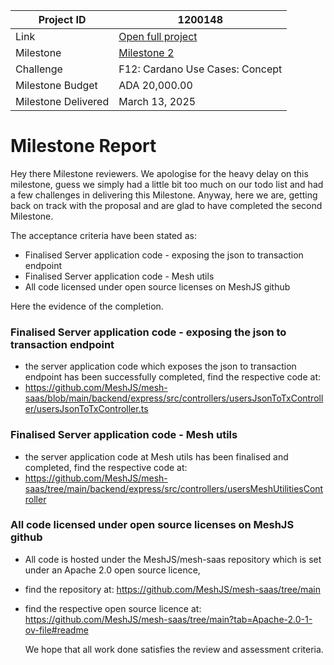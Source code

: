 |Project ID|1200148|
|-----------|-------------|
|Link|[Open full project](https://projectcatalyst.io/funds/12/f12-cardano-use-cases-concept/mesh-software-as-a-service)|
|Milestone|[Milestone 2](https://milestones.projectcatalyst.io/projects/1200148/milestones/2)
|Challenge|F12: Cardano Use Cases: Concept|
|Milestone Budget|ADA 20,000.00|
|Milestone Delivered|March 13, 2025|

# Milestone Report
  
Hey there Milestone reviewers.
We apologise for the heavy delay on this milestone, guess we simply had a little bit too much on our todo list and had a few challenges in delivering this Milestone. Anyway, here we are, getting back on track with the proposal and are glad to have completed the second Milestone.

The acceptance criteria have been stated as:
- Finalised Server application code - exposing the json to transaction endpoint
- Finalised Server application code - Mesh utils
- All code licensed under open source licenses on MeshJS github

Here the evidence of the completion.

### Finalised Server application code - exposing the json to transaction endpoint
- the server application code which exposes the json to transaction endpoint has been successfully completed, find the respective code at:
- https://github.com/MeshJS/mesh-saas/blob/main/backend/express/src/controllers/usersJsonToTxController/usersJsonToTxController.ts 

### Finalised Server application code - Mesh utils
- the server application code at Mesh utils has been finalised and completed, find the respective code at:
- https://github.com/MeshJS/mesh-saas/tree/main/backend/express/src/controllers/usersMeshUtilitiesController
  
### All code licensed under open source licenses on MeshJS github
- All code is hosted under the MeshJS/mesh-saas repository which is set under an Apache 2.0 open source licence, 
- find the repository at: https://github.com/MeshJS/mesh-saas/tree/main
- find the respective open source licence at: https://github.com/MeshJS/mesh-saas/tree/main?tab=Apache-2.0-1-ov-file#readme

  We hope that all work done satisfies the review and assessment criteria.
